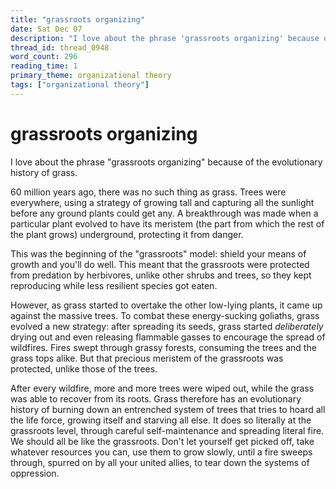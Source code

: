 ```yaml
---
title: "grassroots organizing"
date: Sat Dec 07
description: "I love about the phrase 'grassroots organizing' because of the evolutionary history of grass. 60 million years ago, there was no such thing as grass."
thread_id: thread_0948
word_count: 296
reading_time: 1
primary_theme: organizational theory
tags: ["organizational theory"]
---
```


# grassroots organizing

I love about the phrase "grassroots organizing" because of the evolutionary history of grass.

60 million years ago, there was no such thing as grass. Trees were everywhere, using a strategy of growing tall and capturing all the sunlight before any ground plants could get any. A breakthrough was made when a particular plant evolved to have its meristem (the part from which the rest of the plant grows) underground, protecting it from danger.

This was the beginning of the "grassroots" model: shield your means of growth and you'll do well. This meant that the grassroots were protected from predation by herbivores, unlike other shrubs and trees, so they kept reproducing while less resilient species got eaten.

However, as grass started to overtake the other low-lying plants, it came up against the massive trees. To combat these energy-sucking goliaths, grass evolved a new strategy: after spreading its seeds, grass started *deliberately* drying out and even releasing flammable gasses to encourage the spread of wildfires. Fires swept through grassy forests, consuming the trees and the grass tops alike. But that precious meristem of the grassroots was protected, unlike those of the trees.

After every wildfire, more and more trees were wiped out, while the grass was able to recover from its roots. Grass therefore has an evolutionary history of burning down an entrenched system of trees that tries to hoard all the life force, growing itself and starving all else. It does so literally at the grassroots level, through careful self-maintenance and spreading literal fire. We should all be like the grassroots. Don't let yourself get picked off, take whatever resources you can, use them to grow slowly, until a fire sweeps through, spurred on by all your united allies, to tear down the systems of oppression.